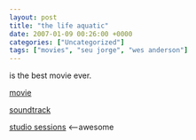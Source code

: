 ```yaml
---
layout: post
title: "the life aquatic"
date: 2007-01-09 00:26:00 +0000
categories: ["Uncategorized"]
tags: ["movies", "seu jorge", "wes anderson"]
---
```


is the best movie ever.

[movie](http://en.wikipedia.org/wiki/The_Life_Aquatic_with_Steve_Zissou)

[soundtrack](http://en.wikipedia.org/wiki/The_Life_Aquatic_with_Steve_Zissou#Soundtrack)

[studio sessions](http://en.wikipedia.org/wiki/The_Life_Aquatic_Studio_Sessions) <–awesome
